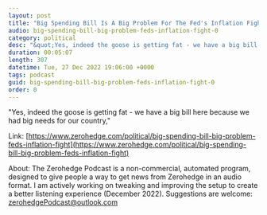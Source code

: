 ```yaml
---
layout: post
title: "Big Spending Bill Is A Big Problem For The Fed's Inflation Fight"
audio: big-spending-bill-big-problem-feds-inflation-fight-0
category: political
desc: "&quot;Yes, indeed the goose is getting fat - we have a big bill here because we had big needs for our country,&quot; "
duration: 00:05:07
length: 307
datetime: Tue, 27 Dec 2022 19:06:00 +0000
tags: podcast
guid: big-spending-bill-big-problem-feds-inflation-fight-0
order: 0
---
```

&quot;Yes, indeed the goose is getting fat - we have a big bill here because we had big needs for our country,&quot; 

Link: [https://www.zerohedge.com/political/big-spending-bill-big-problem-feds-inflation-fight](https://www.zerohedge.com/political/big-spending-bill-big-problem-feds-inflation-fight)

About: The Zerohedge Podcast is a non-commercial, automated program, designed to give people a way to get news from Zerohedge in an audio format.  I am actively working on tweaking and improving the setup to create a better listening experience (December 2022).  Suggestions are welcome: [zerohedgePodcast@outlook.com](mailto:zerohedgePodcast@outlook.com)